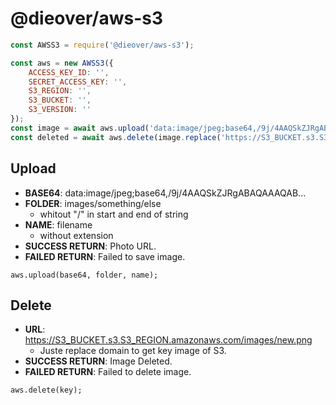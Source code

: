 # @dieover/aws-s3

```js
const AWSS3 = require('@dieover/aws-s3');

const aws = new AWSS3({
    ACCESS_KEY_ID: '',
    SECRET_ACCESS_KEY: '',
    S3_REGION: '',
    S3_BUCKET: '',
    S3_VERSION: ''
});
const image = await aws.upload('data:image/jpeg;base64,/9j/4AAQSkZJRgABAQAAAQAB...', 'images', 'new');
const deleted = await aws.delete(image.replace('https://S3_BUCKET.s3.S3_REGION.amazonaws.com/', ''));
```

## Upload

- **BASE64**: data:image/jpeg;base64,/9j/4AAQSkZJRgABAQAAAQAB...
- **FOLDER**: images/something/else
    - whitout "/" in start and end of string
- **NAME**: filename
    - without extension
- **SUCCESS RETURN**: Photo URL.
- **FAILED RETURN**: Failed to save image.
```
aws.upload(base64, folder, name);
```

## Delete

- **URL**: https://S3_BUCKET.s3.S3_REGION.amazonaws.com/images/new.png
    - Juste replace domain to get key image of S3.
- **SUCCESS RETURN**: Image Deleted.
- **FAILED RETURN**: Failed to delete image.
```
aws.delete(key);
```
